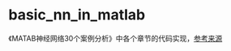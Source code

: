 # basic_nn_in_matlab
《MATAB神经网络30个案例分析》中各个章节的代码实现，[参考来源](http://www.ilovematlab.cn/forum-158-1.html)
